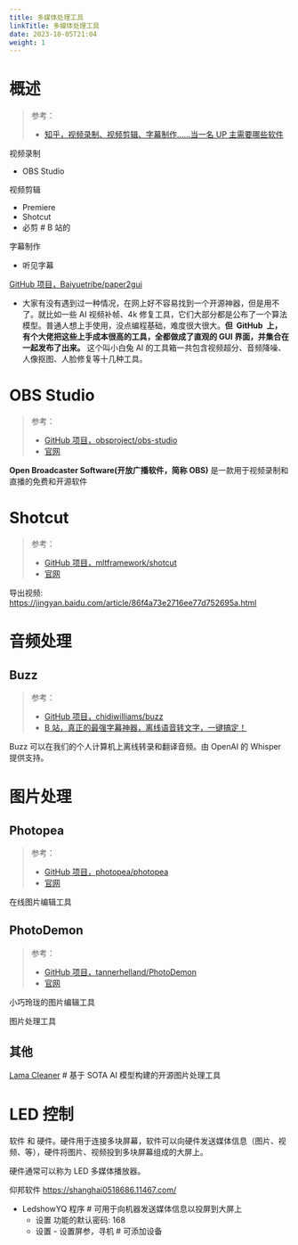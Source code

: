```yaml
---
title: 多媒体处理工具
linkTitle: 多媒体处理工具
date: 2023-10-05T21:04
weight: 1
---
```

# 概述

> 参考：
> 
> - [知乎，视频录制、视频剪辑、字幕制作......当一名 UP 主需要哪些软件](https://zhuanlan.zhihu.com/p/138863913)

视频录制

- OBS Studio

视频剪辑

- Premiere
- Shotcut
- 必剪 # B 站的

字幕制作

- 听见字幕

[GitHub 项目，Baiyuetribe/paper2gui](https://github.com/Baiyuetribe/paper2gui)

- 大家有没有遇到过一种情况，在网上好不容易找到一个开源神器，但是用不了。就比如一些 AI 视频补帧、4k 修复工具，它们大部分都是公布了一个算法模型。普通人想上手使用，没点编程基础，难度很大很大。**但  GitHub  上，有个大佬把这些上手成本很高的工具，全都做成了直观的 GUI 界面，并集合在一起发布了出来。** 这个叫小白兔 AI 的工具箱一共包含视频超分、音频降噪、人像抠图、人脸修复等十几种工具。

# OBS Studio

> 参考：
> 
> - [GitHub 项目，obsproject/obs-studio](https://github.com/obsproject/obs-studio)
> - [官网](https://obsproject.com/)

**Open Broadcaster Software(开放广播软件，简称 OBS)** 是一款用于视频录制和直播的免费和开源软件

# Shotcut

> 参考：
> 
> - [GitHub 项目，mltframework/shotcut](https://github.com/mltframework/shotcut)
> - [官网](https://shotcut.org/)

导出视频: https://jingyan.baidu.com/article/86f4a73e2716ee77d752695a.html

# 音频处理

## Buzz

> 参考：
> 
> - [GitHub 项目，chidiwilliams/buzz](https://github.com/chidiwilliams/buzz)
> - [B 站，真正的最强字幕神器，离线语音转文字，一键搞定！](https://www.bilibili.com/video/BV1sG411N7RS)

Buzz 可以在我们的个人计算机上离线转录和翻译音频。由 OpenAI 的 Whisper 提供支持。

# 图片处理

## Photopea

> 参考：
> 
> - [GitHub 项目，photopea/photopea](https://github.com/photopea/photopea)
> - [官网](https://www.photopea.com/)

在线图片编辑工具

## PhotoDemon

> 参考：
> 
> - [GitHub 项目，tannerhelland/PhotoDemon](https://github.com/tannerhelland/PhotoDemon)
> - [官网](https://photodemon.org/)

小巧玲珑的图片编辑工具

图片处理工具

## 其他

[Lama Cleaner](https://github.com/Sanster/lama-cleaner) # 基于 SOTA AI 模型构建的开源图片处理工具

# LED 控制

软件 和 硬件。硬件用于连接多块屏幕，软件可以向硬件发送媒体信息（图片、视频、等），硬件将图片、视频投到多块屏幕组成的大屏上。

硬件通常可以称为 LED 多媒体播放器。

仰邦软件 https://shanghai0518686.11467.com/

- LedshowYQ 程序 # 可用于向机器发送媒体信息以投屏到大屏上
  - 设置 功能的默认密码: 168
  - 设置 - 设置屏参，寻机 # 可添加设备